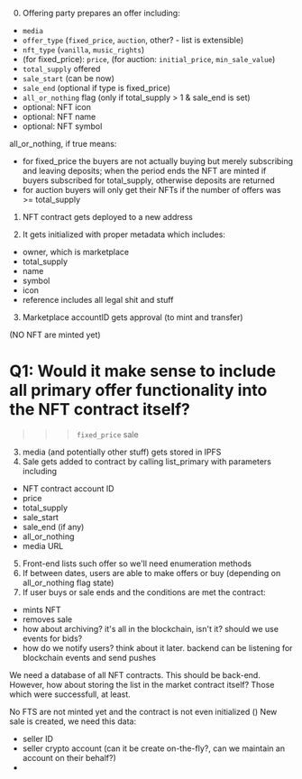0. Offering party prepares an offer including:
- `media`
- `offer_type` (`fixed_price`, `auction`, other? - list is extensible)
- `nft_type` (`vanilla`, `music_rights`)
- (for fixed_price): `price`, (for auction: `initial_price`, `min_sale_value`)
- `total_supply` offered
- `sale_start` (can be now)
- `sale_end` (optional if type is fixed_price)
- `all_or_nothing` flag (only if total_supply > 1 & sale_end is set)
- optional: NFT icon
- optional: NFT name
- optional: NFT symbol

all_or_nothing, if true means:
- for fixed_price the buyers are not actually buying but merely subscribing and leaving deposits; when the period ends the NFT are minted if buyers subscribed for total_supply, otherwise deposits are returned
- for auction buyers will only get their NFTs if the number of offers was >= total_supply

1. NFT contract gets deployed to a new address

2. It gets initialized with proper metadata which includes:
- owner, which is marketplace
- total_supply
- name
- symbol
- icon
- reference includes all legal shit and stuff

3. Marketplace accountID gets approval (to mint and transfer)

(NO NFT are minted yet)

# Q1: Would it make sense to include all primary offer functionality into the NFT contract itself? 

>>> `fixed_price` sale

3. media (and potentially other stuff) gets stored in IPFS
4. Sale gets added to contract by calling list_primary with parameters including
- NFT contract account ID
- price
- total_supply
- sale_start
- sale_end (if any)
- all_or_nothing
- media URL
5. Front-end lists such offer so we'll need enumeration methods
6. If between dates, users are able to make offers or buy (depending on all_or_nothing flag state)
7. If user buys or sale ends and the conditions are met the contract:
- mints NFT
- removes sale
- how about archiving? it's all in the blockchain, isn't it? should we use events for bids?
- how do we notify users? think about it later. backend can be listening for blockchain events and send pushes


We need a database of all NFT contracts. This should be back-end. However, how about storing the list in the market contract itself? Those which were successfull, at least.











No FTS are not minted yet and the contract is not even initialized ()
New sale is created, we need this data:
- seller ID
- seller crypto account (can it be create on-the-fly?, can we maintain an account on their behalf?)
- 